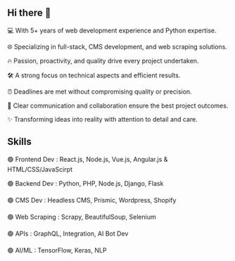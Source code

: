 ## Hi there 👋

💻 With 5+ years of web development experience and Python expertise.

🌐 Specializing in full-stack, CMS development, and web scraping solutions.

🔥 Passion, proactivity, and quality drive every project undertaken.

🛠️ A strong focus on technical aspects and efficient results.

⏰ Deadlines are met without compromising quality or precision.

💬 Clear communication and collaboration ensure the best project outcomes.

✨ Transforming ideas into reality with attention to detail and care.

## Skills

🟢 Frontend Dev : React.js, Node.js, Vue.js, Angular.js & HTML/CSS/JavaScirpt

🟢 Backend Dev : Python, PHP, Node.js, Django, Flask

🟢 CMS Dev : Headless CMS, Prismic, Wordpress, Shopify

🟢 Web Scraping : Scrapy, BeautifulSoup, Selenium

🟢 APIs : GraphQL, Integration, AI Bot Dev

🟢 AI/ML : TensorFlow, Keras, NLP
